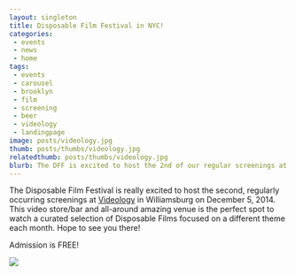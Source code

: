 ```yaml
---
layout: singleton
title: Disposable Film Festival in NYC!
categories:
 - events
 - news
 - home
tags:
 - events
 - carousel
 - brooklyn
 - film
 - screening
 - beer
 - videology
 - landingpage
image: posts/videology.jpg
thumb: posts/thumbs/videology.jpg
relatedthumb: posts/thumbs/videology.jpg
blurb: The DFF is excited to host the 2nd of our regular screenings at Videology in Williamsburg. The next FREE event will be held on December 5th.
---
```



The Disposable Film Festival is really excited to host the second, regularly occurring screenings at [Videology] in Williamsburg on December 5, 2014. This video store/bar and all-around amazing venue is the perfect spot to watch a curated selection of Disposable Films focused on a different theme each month. Hope to see you there!

Admission is FREE!

<img src="{{ 'posts/videology.png' | asset_path }}">

[videology]:http://www.videology.info
